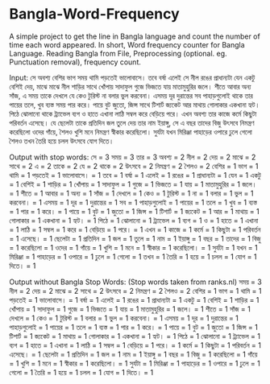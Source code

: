 # Bangla-Word-Frequency
A simple project to get the line in Bangla language and count the number of time each word appeared. 
In short, Word frequency counter for Bangla Language.
Reading Bangla from File, Preprocessing (optional. eg. Punctuation removal), frequency count.

Input:
সে অবশ্য বেশির ভাগ সময় থামি পড়তেই ভালোবাসে। তবে বর্ষা এলেই সে নীল রঙের প্রাধান্যটা যেন একটু বেশিই দেয়, মাঝে মাঝে নীল শাড়ির সাথে খোঁপায় সাদাফুল গুজে ভিজতে যায় মাতামুহুরির জলে। শীতে আবার অন্য সাঁজ, এ সময় তাকে দেখলে যে কেও টুরিস্ট না বলার ভুল করবেনা। এসময় দূর দুরান্তের সব পাহাড়গুলোই থাকে তার পায়ের তলে, খুব ব্যস্ত সময় পার করে। পায়ে বুট জুতো, জিন্স সাথে টিশার্ট জ্যকেট আর মাথায় গোলাকার একখানা হ্যট। পিঠে ঝোলানো থাকে ট্র্যাভেল ব্যগ ও হাতে এখানা লাঠি সম্বল করে বেড়িয়ে পরে।
এখন অবশ্য তার কাজে কর্মে কিছুটা পরিবর্তন এসেছে। যে ছেলেটা তাকে প্রতিদিন জল তুলে দেয় তার নাম ইয়াঙ্গু, সে এ বছর তাদের বিজু উৎসবে নিমন্ত্রণ করেছিলো ওদের গাঁয়ে, শৈলও খুশি মনে নিমন্ত্রণ স্বীকার করেছিলো। সুর্যটা যখন মিরিঞ্জা পাহাড়ের ওপারে ঢুলে গেলো শৈলও তখন তৈরি হয়ে চলল উৎসবে যোগ দিতে।

Output with stop words:
সে = 3
সময় = 3
তার = 3
অবশ্য = 2
নীল = 2
দেয় = 2
মাঝে = 2
সাথে = 2
এ = 2
তাকে = 2
যে = 2
থাকে = 2
উৎসবে = 2
নিমন্ত্রণ = 2
শৈলও = 2
বেশির = 1
ভাগ = 1
থামি = 1
পড়তেই = 1
ভালোবাসে। = 1
তবে = 1
বর্ষা = 1
এলেই = 1
রঙের = 1
প্রাধান্যটা = 1
যেন = 1
একটু = 1
বেশিই = 1
শাড়ির = 1
খোঁপায় = 1
সাদাফুল = 1
গুজে = 1
ভিজতে = 1
যায় = 1
মাতামুহুরির = 1
জলে। = 1
শীতে = 1
আবার = 1
অন্য = 1
সাঁজ = 1
দেখলে = 1
কেও = 1
টুরিস্ট = 1
না = 1
বলার = 1
ভুল = 1
করবেনা। = 1
এসময় = 1
দূর = 1
দুরান্তের = 1
সব = 1
পাহাড়গুলোই = 1
পায়ের = 1
তলে = 1
খুব = 1
ব্যস্ত = 1
পার = 1
করে। = 1
পায়ে = 1
বুট = 1
জুতো = 1
জিন্স = 1
টিশার্ট = 1
জ্যকেট = 1
আর = 1
মাথায় = 1
গোলাকার = 1
একখানা = 1
হ্যট। = 1
পিঠে = 1
ঝোলানো = 1
ট্র্যাভেল = 1
ব্যগ = 1
ও = 1
হাতে = 1
এখানা = 1
লাঠি = 1
সম্বল = 1
করে = 1
বেড়িয়ে = 1
পরে। = 1
এখন = 1
কাজে = 1
কর্মে = 1
কিছুটা = 1
পরিবর্তন = 1
এসেছে। = 1
ছেলেটা = 1
প্রতিদিন = 1
জল = 1
তুলে = 1
নাম = 1
ইয়াঙ্গু = 1
বছর = 1
তাদের = 1
বিজু = 1
করেছিলো = 1
ওদের = 1
গাঁয়ে = 1
খুশি = 1
মনে = 1
স্বীকার = 1
করেছিলো। = 1
সুর্যটা = 1
যখন = 1
মিরিঞ্জা = 1
পাহাড়ের = 1
ওপারে = 1
ঢুলে = 1
গেলো = 1
তখন = 1
তৈরি = 1
হয়ে = 1
চলল = 1
যোগ = 1
দিতে। = 1

Output without Bangla Stop Words: (Stop words taken from ranks.nl)
সময় = 3
নীল = 2
দেয় = 2
মাঝে = 2
সাথে = 2
উৎসবে = 2
নিমন্ত্রণ = 2
শৈলও = 2
বেশির = 1
ভাগ = 1
থামি = 1
পড়তেই = 1
ভালোবাসে। = 1
বর্ষা = 1
এলেই = 1
রঙের = 1
প্রাধান্যটা = 1
একটু = 1
বেশিই = 1
শাড়ির = 1
খোঁপায় = 1
সাদাফুল = 1
গুজে = 1
ভিজতে = 1
যায় = 1
মাতামুহুরির = 1
জলে। = 1
শীতে = 1
সাঁজ = 1
দেখলে = 1
কেও = 1
টুরিস্ট = 1
বলার = 1
ভুল = 1
করবেনা। = 1
এসময় = 1
দূর = 1
দুরান্তের = 1
পাহাড়গুলোই = 1
পায়ের = 1
তলে = 1
ব্যস্ত = 1
পার = 1
করে। = 1
পায়ে = 1
বুট = 1
জুতো = 1
জিন্স = 1
টিশার্ট = 1
জ্যকেট = 1
মাথায় = 1
গোলাকার = 1
একখানা = 1
হ্যট। = 1
পিঠে = 1
ঝোলানো = 1
ট্র্যাভেল = 1
ব্যগ = 1
হাতে = 1
এখানা = 1
লাঠি = 1
সম্বল = 1
বেড়িয়ে = 1
পরে। = 1
কর্মে = 1
কিছুটা = 1
পরিবর্তন = 1
এসেছে। = 1
ছেলেটা = 1
প্রতিদিন = 1
জল = 1
নাম = 1
ইয়াঙ্গু = 1
বছর = 1
বিজু = 1
করেছিলো = 1
গাঁয়ে = 1
খুশি = 1
মনে = 1
স্বীকার = 1
করেছিলো। = 1
সুর্যটা = 1
মিরিঞ্জা = 1
পাহাড়ের = 1
ওপারে = 1
ঢুলে = 1
গেলো = 1
তৈরি = 1
হয়ে = 1
চলল = 1
যোগ = 1
দিতে। = 1
